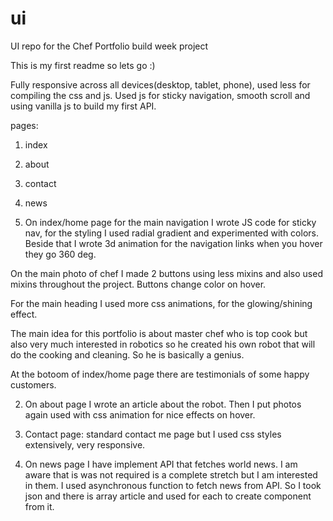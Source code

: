 # ui

UI repo for the Chef Portfolio build week project

This is my first readme so lets go :)

Fully responsive across all devices(desktop, tablet, phone), used less for compiling the css and js. Used
js for sticky navigation, smooth scroll and using vanilla js to build my first API.

pages:

1.  index
2.  about
3.  contact
4.  news

5.  On index/home page for the main navigation I wrote JS code for sticky nav, for the styling I used radial gradient and experimented with colors. Beside that I wrote 3d animation for the navigation links when you hover they go 360 deg.

On the main photo of chef I made 2 buttons using less
mixins and also used mixins throughout the project.
Buttons change color on hover.

For the main heading I used more css animations, for the glowing/shining effect.

The main idea for this portfolio is about master chef who is top cook but also very much interested in robotics so he created his own robot that will do the cooking and cleaning. So he is basically a genius.

At the botoom of index/home page there are testimonials of some happy customers.

2. On about page I wrote an article about the robot.
   Then I put photos again used with css animation for nice effects on hover.

3. Contact page: standard contact me page but I used css styles extensively, very responsive.

4. On news page I have implement API that fetches world news. I am aware that is was not required 
is a complete stretch but I am interested in them. I used asynchronous function to fetch news from API.
So I took json and there is array article and used for each to create component from it. 